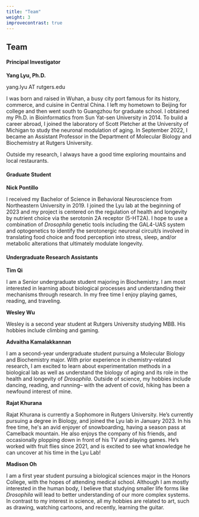 ```yaml
---
title: "Team"
weight: 3
improvecontrast: true
---
```



## Team

#### Principal Investigator
**Yang Lyu, Ph.D.**

yang.lyu AT rutgers.edu

I was born and raised in Wuhan, a busy city port famous for its history, commerce, and cuisine in Central China. I left my hometown to Beijing for college and then went south to Guangzhou for graduate school. I obtained my Ph.D. in Bioinformatics from Sun Yat-sen University in 2014. To build a career abroad, I joined the laboratory of Scott Pletcher at the University of Michigan to study the neuronal modulation of aging. In September 2022, I became an Assistant Professor in the Department of Molecular Biology and Biochemistry at Rutgers University. 

Outside my research, I always have a good time exploring mountains and local restaurants.

#### Graduate Student

**Nick Pontillo**

I received my Bachelor of Science in Behavioral Neuroscience from Northeastern University in 2019. I joined the Lyu lab at the beginning of 2023 and my project is centered on the regulation of health and longevity by nutrient choice via the serotonin 2A receptor (5-HT2A). I hope to use a combination of *Drosophila* genetic tools including the GAL4-UAS system and optogenetics to identify the serotonergic neuronal circuit/s involved in translating food choice and food perception into stress, sleep, and/or metabolic alterations that ultimately modulate longevity.


#### Undergraduate Research Assistants

**Tim Qi**

I am a Senior undergraduate student majoring in Biochemistry. I am most interested in learning about biological processes and understanding their mechanisms through research. In my free time I enjoy playing games, reading, and traveling.

**Wesley Wu**

Wesley is a second year student at Rutgers University studying MBB. His hobbies include climbing and gaming.

**Advaitha Kamalakkannan**

I am a second-year undergraduate student pursuing a Molecular Biology and Biochemistry major. With prior experience in chemistry-related research, I am excited to learn about experimentation methods in a biological lab as well as understand the biology of aging and its role in the health and longevity of *Drosophila*. Outside of science, my hobbies include dancing, reading, and running– with the advent of covid, hiking has been a newfound interest of mine.

**Rajat Khurana**

Rajat Khurana is currently a Sophomore in Rutgers University. He’s currently pursuing a degree in Biology, and joined the Lyu lab in January 2023. In his free time, he's an avid enjoyer of snowboarding, having a season pass at Camelback mountain. He also enjoys the company of his friends, and occasionally plopping down in front of his TV and playing games. He’s worked with fruit flies since 2021, and is excited to see what knowledge he can uncover at his time in the Lyu Lab!

**Madison Oh**

I am a first year student pursuing a biological sciences major in the Honors College, with the hopes of attending medical school. Although I am mostly interested in the human body, I believe that studying smaller life forms like *Drosophila* will lead to better understanding of our more complex systems. In contrast to my interest in science, all my hobbies are related to art, such as drawing, watching cartoons, and recently, learning the guitar.
